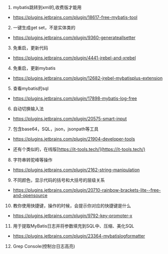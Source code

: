 1. mybatis跳转到xml的,收费版才能用
- https://plugins.jetbrains.com/plugin/18617-free-mybatis-tool
2. 一键生成get set，不是实体类的
- https://plugins.jetbrains.com/plugin/9360-generateallsetter
3. 免重启，更新代码
- https://plugins.jetbrains.com/plugin/4441-jrebel-and-xrebel
4. 免重启，更新mybatis
- https://plugins.jetbrains.com/plugin/12682-jrebel-mybatisplus-extension
5. 查看mybatis的sql
- https://plugins.jetbrains.com/plugin/17898-mybatis-log-free
6. 自动切换输入法
- https://plugins.jetbrains.com/plugin/20575-smart-input
7.  包含base64，SQL，json，jsonpath等工具
- https://plugins.jetbrains.com/plugin/21904-developer-tools

- 还有个类似的，在线版[https://it-tools.tech/](https://it-tools.tech/)
8. 字符串转驼峰等操作
- https://plugins.jetbrains.com/plugin/2162-string-manipulation
9. 不同颜色，显示代码的括号和大括号的层级关系 
- https://plugins.jetbrains.com/plugin/20710-rainbow-brackets-lite--free-and-opensource
10. 教你使用快捷键，操作的时候，会提示你对应的快捷键是什么
- https://plugins.jetbrains.com/plugin/9792-key-promoter-x
11. 用于提取MyBatis日志并将参数填充到SQL中、压缩、美化SQL
- https://plugins.jetbrains.com/plugin/23364-mybatislogformatter
12. Grep Console(控制台日志高亮)